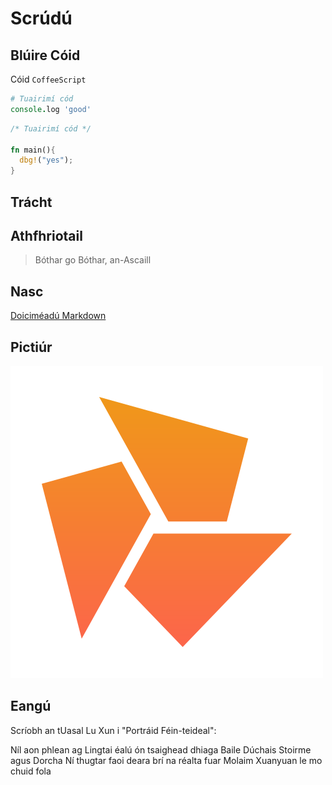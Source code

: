 [Tráchtanna domhanda Markdown]:#

# Scrúdú

## Blúire Cóid

Cóid `CoffeeScript`

```coffee
# Tuairimí cód
console.log 'good'


```

```rust
/* Tuairimí cód */

fn main(){
  dbg!("yes");
}
```

## Trácht

<!-- HTML 注释 --> 

<!-- 多行注释 --> 

## Athfhriotail

> Bóthar go Bóthar, an-Ascaill

## Nasc

[Doiciméadú Markdown](https://github.com/xxai-art/xxai-art-md)

## Pictiúr

![xxAI.Aitheantas Branda Art](https://raw.githubusercontent.com/xxai-art/web/main/file/svg/logo.svg)

## Eangú

Scríobh an tUasal Lu Xun i "Portráid Féin-teideal":

  Níl aon phlean ag Lingtai éalú ón tsaighead dhiaga
  Baile Dúchais Stoirme agus Dorcha
  Ní thugtar faoi deara brí na réalta fuar
  Molaim Xuanyuan le mo chuid fola


